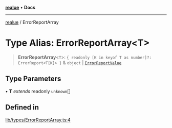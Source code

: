[**realue**](../README.md) • **Docs**

***

[realue](../README.md) / ErrorReportArray

# Type Alias: ErrorReportArray\<T\>

> **ErrorReportArray**\<`T`\>: `{ readonly [K in keyof T as number]?: ErrorReport<T[K]> }` & `object` \| [`ErrorReportValue`](ErrorReportValue.md)

## Type Parameters

• **T** *extends* readonly `unknown`[]

## Defined in

[lib/types/ErrorReportArray.ts:4](https://github.com/nevoland/realue/blob/8a6a0e0e2cd5cbfd6cdb8d7ce380fc07ff18b38d/lib/types/ErrorReportArray.ts#L4)
